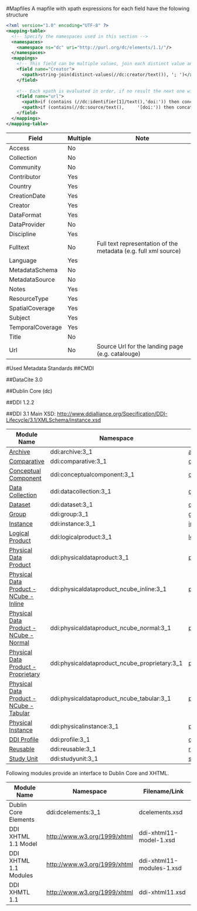 #Mapfiles
A mapfile with xpath expressions for each field have the folowing structure

``` xml
<?xml version="1.0" encoding="UTF-8" ?>
<mapping-table>
  <!-- Specify the namespaces used in this section -->
  <namespaces>
    <namespace ns="dc" uri="http://purl.org/dc/elements/1.1/"/>
  </namespaces>
  <mappings>
    <!-- This field can be multiple values, join each distinct value and separate them with ';' -->
    <field name="Creator">
      <xpath>string-join(distinct-values(//dc:creator/text()), '; ')</xpath>
    </field>
    
    <!-- Each xpath is evaluated in order, if no result the next one will be evaluated -->
    <field name="url">
      <xpath>if (contains (//dc:identifier[1]/text(),'doi:')) then concat('http://dx.doi.org/',substring-after(//dc:identifier[1]/text(),'doi:')) else //dc:identifier/text()</xpath>
      <xpath>if (contains(//dc:source/text(),     '[doi:')) then concat('http://dx.doi.org/',substring-before(substring-after(//dc:source/text(), '[doi: '), ']')) else //dc:source/text()</xpath>
    </field>    
  </mappings>
</mapping-table>  
```

| Field            | Multiple      | Note       |
| ---------------- | ------------- | ---------- |
| Access           | No            |            | 
| Collection       | No            |            | 
| Community        | No            |            | 
| Contributor      | Yes           |            | 
| Country          | Yes           |            | 
| CreationDate     | Yes           |            | 
| Creator          | Yes           |            | 
| DataFormat       | Yes           |            | 
| DataProvider     | No            |            | 
| Discipline       | Yes           |            | 
| Fulltext         | No            |  Full text representation of the metadata (e.g. full xml source) | 
| Language         | Yes           |            | 
| MetadataSchema   | No            |            | 
| MetadataSource   | No            |            | 
| Notes            | Yes           |            | 
| ResourceType     | Yes           |            | 
| SpatialCoverage  | Yes           |            | 
| Subject          | Yes           |            | 
| TemporalCoverage | Yes           |            | 
| Title            | No            |            | 
| Url              | No            | Source Url for the landing page (e.g. catalouge) |


#Used Metadata Standards
##CMDI

##DataCite 3.0

##Dublin Core (dc)

##DDI 1.2.2


##DDI 3.1
Main XSD: http://www.ddialliance.org/Specification/DDI-Lifecycle/3.1/XMLSchema/instance.xsd



| Module Name	   |  Namespace	   | Filename/Link  |
| ---------------- | ------------- | -------------- |
| [Archive](http://www.ddialliance.org/Specification/DDI-Lifecycle/3.1/XMLSchema/FieldLevelDocumentation/namespaces/ddi_archive_3_1/namespace-summary.html)	| ddi:archive:3_1 |	[archive.xsd](http://www.ddialliance.org/Specification/DDI-Lifecycle/3.1/XMLSchema/archive.xsd) |
| [Comparative](http://www.ddialliance.org/Specification/DDI-Lifecycle/3.1/XMLSchema/FieldLevelDocumentation/namespaces/ddi_comparative_3_1/namespace-summary.html)	| ddi:comparative:3_1	| [comparative.xsd](http://www.ddialliance.org/Specification/DDI-Lifecycle/3.1/XMLSchema/comparative.xsd) |
| [Conceptual Component](http://www.ddialliance.org/Specification/DDI-Lifecycle/3.1/XMLSchema/FieldLevelDocumentation/namespaces/ddi_conceptualcomponent_3_1/namespace-summary.html)	| ddi:conceptualcomponent:3_1	| [conceptualcomponent.xsd](http://www.ddialliance.org/Specification/DDI-Lifecycle/3.1/XMLSchema/conceptualcomponent.xsd) |
| [Data Collection](http://www.ddialliance.org/Specification/DDI-Lifecycle/3.1/XMLSchema/FieldLevelDocumentation/namespaces/ddi_datacollection_3_1/namespace-summary.html)	| ddi:datacollection:3_1	| [datacollection.xsd](http://www.ddialliance.org/Specification/DDI-Lifecycle/3.1/XMLSchema/datacollection.xsd) |
| [Dataset](http://www.ddialliance.org/Specification/DDI-Lifecycle/3.1/XMLSchema/FieldLevelDocumentation/namespaces/ddi_dataset_3_1/namespace-summary.html)	| ddi:dataset:3_1	| [dataset.xsd](http://www.ddialliance.org/Specification/DDI-Lifecycle/3.1/XMLSchema/dataset.xsd) |
| [Group](http://www.ddialliance.org/Specification/DDI-Lifecycle/3.1/XMLSchema/FieldLevelDocumentation/namespaces/ddi_group_3_1/namespace-summary.html)	| ddi:group:3_1	| [group.xsd](http://www.ddialliance.org/Specification/DDI-Lifecycle/3.1/XMLSchema/group.xsd) |
| [Instance](http://www.ddialliance.org/Specification/DDI-Lifecycle/3.1/XMLSchema/FieldLevelDocumentation/namespaces/ddi_instance_3_1/namespace-summary.html)	| ddi:instance:3_1	| [instance.xsd](http://www.ddialliance.org/Specification/DDI-Lifecycle/3.1/XMLSchema/instance.xsd) |
| [Logical Product](http://www.ddialliance.org/Specification/DDI-Lifecycle/3.1/XMLSchema/FieldLevelDocumentation/namespaces/ddi_logicalproduct_3_1/namespace-summary.html)	| ddi:logicalproduct:3_1	| [logicalproduct.xsd](http://www.ddialliance.org/Specification/DDI-Lifecycle/3.1/XMLSchema/logicalproduct.xsd) |
| [Physical Data Product](http://www.ddialliance.org/Specification/DDI-Lifecycle/3.1/XMLSchema/FieldLevelDocumentation/namespaces/ddi_physicaldataproduct_3_1/namespace-summary.html)	| ddi:physicaldataproduct:3_1	| [physicaldataproduct.xsd](http://www.ddialliance.org/Specification/DDI-Lifecycle/3.1/XMLSchema/physicaldataproduct.xsd) |
| [Physical Data Product - NCube - Inline](http://www.ddialliance.org/Specification/DDI-Lifecycle/3.1/XMLSchema/FieldLevelDocumentation/namespaces/ddi_physicaldataproduct_ncube_inline_3_1/namespace-summary.html)	| ddi:physicaldataproduct_ncube_inline:3_1	| [physicaldataproduct_ncube_inline.xsd](http://www.ddialliance.org/Specification/DDI-Lifecycle/3.1/XMLSchema/physicaldataproduct_ncube_inline.xsd) |
| [Physical Data Product - NCube - Normal](http://www.ddialliance.org/Specification/DDI-Lifecycle/3.1/XMLSchema/FieldLevelDocumentation/namespaces/ddi_physicaldataproduct_ncube_normal_3_1/namespace-summary.html)	| ddi:physicaldataproduct_ncube_normal:3_1	| [physicaldataproduct_ncube_normal.xsd](http://www.ddialliance.org/Specification/DDI-Lifecycle/3.1/XMLSchema/physicaldataproduct_ncube_normal.xsd) |
| [Physical Data Product - Proprietary](http://www.ddialliance.org/Specification/DDI-Lifecycle/3.1/XMLSchema/FieldLevelDocumentation/namespaces/ddi_physicaldataproduct_ncube_proprietary_3_1/namespace-summary.html)	| ddi:physicaldataproduct_ncube_proprietary:3_1	| [physicaldataproduct_proprietary.xsd](http://www.ddialliance.org/Specification/DDI-Lifecycle/3.1/XMLSchema/physicaldataproduct_proprietary.xsd) |
| [Physical Data Product - NCube - Tabular](http://www.ddialliance.org/Specification/DDI-Lifecycle/3.1/XMLSchema/FieldLevelDocumentation/namespaces/ddi_physicaldataproduct_ncube_tabular_3_1/namespace-summary.html)	| ddi:physicaldataproduct_ncube_tabular:3_1	| [physicaldataproduct_ncube_tabular.xsd](http://www.ddialliance.org/Specification/DDI-Lifecycle/3.1/XMLSchema/physicaldataproduct_ncube_tabular.xsd) |
| [Physical Instance](http://www.ddialliance.org/Specification/DDI-Lifecycle/3.1/XMLSchema/FieldLevelDocumentation/namespaces/ddi_physicalinstance_3_1/namespace-summary.html)	| ddi:physicalinstance:3_1	| [physicalinstance.xsd](http://www.ddialliance.org/Specification/DDI-Lifecycle/3.1/XMLSchema/reusable.xsd) |
| [DDI Profile](http://www.ddialliance.org/Specification/DDI-Lifecycle/3.1/XMLSchema/FieldLevelDocumentation/namespaces/ddi_profile_3_1/namespace-summary.html)	| ddi:profile:3_1	| [ddiprofile.xsd](http://www.ddialliance.org/Specification/DDI-Lifecycle/3.1/XMLSchema/ddiprofile.xsd) |
| [Reusable](http://www.ddialliance.org/Specification/DDI-Lifecycle/3.1/XMLSchema/FieldLevelDocumentation/namespaces/ddi_reusable_3_1/namespace-summary.html)	| ddi:reusable:3_1	| [reusable.xsd](http://www.ddialliance.org/Specification/DDI-Lifecycle/3.1/XMLSchema/reusable.xsd) |
| [Study Unit](http://www.ddialliance.org/Specification/DDI-Lifecycle/3.1/XMLSchema/FieldLevelDocumentation/namespaces/ddi_studyunit_3_1/namespace-summary.html)	| ddi:studyunit:3_1	| [studyunit.xsd](http://www.ddialliance.org/Specification/DDI-Lifecycle/3.1/XMLSchema/studyunit.xsd) |

Following modules provide an interface to Dublin Core and XHTML.

| Module Name	   |Namespace	   |Filename/Link   |
| ---------------- | ------------- | -------------- |
| Dublin Core Elements	| ddi:dcelements:3_1	| dcelements.xsd | 
| DDI XHTML 1.1 Model	| http://www.w3.org/1999/xhtml	| ddi-xhtml11-model-1.xsd |
| DDI XHTML 1.1 Modules	| http://www.w3.org/1999/xhtml	| ddi-xhtml11-modules-1.xsd |
| DDI XHMTL 1.1	| http://www.w3.org/1999/xhtml	| ddi-xhtml11.xsd |
